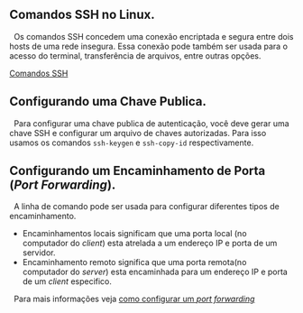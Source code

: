 ## Comandos SSH no Linux.
&nbsp; Os comandos SSH concedem uma conexão encriptada e segura entre dois hosts de uma rede insegura.
Essa conexão pode também ser usada para o acesso do terminal, transferência de arquivos, entre outras opções.

[Comandos SSH](2.%20SSH%20Commands.md)

## Configurando uma Chave Publica.
&nbsp; Para configurar uma chave publica de autenticação, você deve gerar uma chave SSH e configurar um arquivo de chaves autorizadas.
Para isso usamos os comandos `ssh-keygen` e `ssh-copy-id` respectivamente.

## Configurando um Encaminhamento de Porta (*Port Forwarding*).
&nbsp; A linha de comando pode ser usada para configurar diferentes tipos de encaminhamento.
- Encaminhamentos locais significam que uma porta local (no computador do *client*) esta atrelada a um endereço IP e porta de um servidor.
- Encaminhamento remoto significa que uma porta remota(no computador do *server*) esta encaminhada para um endereço IP e porta de um *client* especifico.

&nbsp; Para mais informações veja [como configurar um *port forwarding*](3.%20Port%20Forwarding.md)
